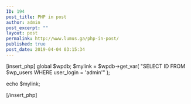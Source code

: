 ```yaml
---
ID: 194
post_title: PHP in post
author: admin
post_excerpt: ""
layout: post
permalink: http://www.lumus.ga/php-in-post/
published: true
post_date: 2019-04-04 03:15:34
---
```

[insert_php]
   global $wpdb;
   $mylink = $wpdb->get_var( "SELECT ID FROM $wp_users WHERE user_login = 'admin'" );

   echo $mylink;

[/insert_php]